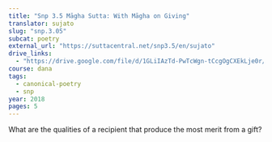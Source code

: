 ```yaml
---
title: "Snp 3.5 Māgha Sutta: With Māgha on Giving"
translator: sujato
slug: "snp.3.05"
subcat: poetry
external_url: "https://suttacentral.net/snp3.5/en/sujato"
drive_links:
  - "https://drive.google.com/file/d/1GLiIAzTd-PwTcWgn-tCcgOgCXEkLje0r/view?usp=drivesdk"
course: dana
tags:
  - canonical-poetry
  - snp
year: 2018
pages: 5
---
```


What are the qualities of a recipient that produce the most merit from a gift?
